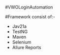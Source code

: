#VWOLoginAutomation

#Framework consist of:-

- Jav21a 
- TestNG
- Maven
- Selenium
- Allure Reports
